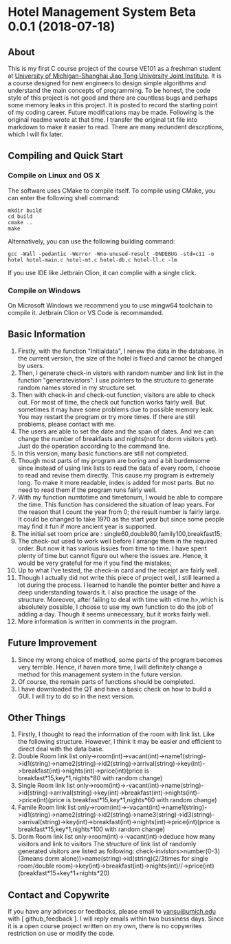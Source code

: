 # Hotel Management System Beta 0.0.1 (2018-07-18)  

## About
This is my first C course project of the course VE101 as a freshman student at [University of Michigan-Shanghai Jiao Tong University Joint Institute](http://umji.sjtu.edu.cn/). It is a course designed for new engineers to design simple algorithms and understand the main concepts of programming. To be honest, the code style of this project is not good and there are countless bugs and perhaps some memory leaks in this project. It is posted to record the starting point of my coding career. Future modifications may be made. Following is the original readme wrote at that time. I transfer the original txt file into markdown to make it easier to read. There are many redundent descrptions, which I will fix later.
 
## Compiling and Quick Start
### Compile on Linux and OS X
The software uses CMake to compile itself.
To compile using CMake, you can enter the following shell command:
```commandline
mkdir build
cd build
cmake ..
make
```

Alternatively, you can use the following building command:
```commandline
gcc -Wall -pedantic -Werror -Wno-unused-result -DNDEBUG -std=c11 -o hotel hotel-main.c hotel-mt.c hotel-db.c hotel-ll.c -lm
```
If you use IDE like Jetbrain Clion, it can complie with a single click.

### Compile on Windows
On Microsoft Windows we recommend you to use mingw64 toolchain to compile it. Jetbrain Clion or VS Code is recommanded.
 
## Basic Information
1.	Firstly, with the function "Initialdata", I renew the data in the database. In the current version, the size of the hotel is fixed and cannot be changed by users.
1.	Then, I generate check-in vistors with random number and link list in the function "generatevistors". I use pointers to the structure to generate random names stored in my structure set.
1.	Then with check-in and check-out function, visitors are able to check out. For most of time, the check out function works fairly well. But sometimes it may have some problems due to possible memory leak. You may restart
the program or try more times. If there are still problems, please contact with me. 
1.	The users are able to set the date and the span of dates. And we can change the number of breakfasts and nights(not for dorm visitors yet). Just do the operation according to the command line.
1.	In this version, many basic functions are still not completed.
1.	Though most parts of my program are boring and a bit burdensome since instead of using link lists to read the data of every room, I choose to read and revise them directly. This cause my program is extremely long. To make it more readable, index is added for most parts. But no need to read them if the program runs fairly well.
1.	With my function numtotime and timetonum, I would be able to compare the time. This function has considered the situation of leap years. For the reason that I count the year from 0; the result number is fairly large. It could be changed to take 1970 as the start year but since some people may find it fun if more ancient year is supported.
1.	The initial set room price are : single60,double80,family100,breakfast15;
1.	The check-out used to work well before I arrange them in the required order. But now it has various issues from time to time. I have spent plenty of time but cannot figure out where the issues are. Hence, it would be very grateful for me if you find the mistakes;
1.	Up to what I've tested, the check-in card and the receipt are fairly well.
1.	Though I actually did not write this piece of project well, I still learned a lot during the process. I learned to handle the pointer better and have a deep understanding towards it. I also practice the usage of the structure. Moreover, after failing to deal with time with <time.h>,which is absolutely possible, I choose to use my own function to do the job of adding a day. Though it seems unnecessary, but it works fairly well.
1.	More information is written in comments in the program.

## Future Improvement
1.	Since my wrong choice of method, some parts of the program becomes very terrible. Hence, if haven more time, I will definitely change a method for this management system in the future version.
1.	Of course, the remain parts of functions should be completed.
1.	I have downloaded the QT and have a basic check on how to build a GUI. I will try to do so in the next version.

## Other Things
1.	Firstly, I thought to read the information of the room with link list.  Like the following structure. However, I think it may be easier and efficient to direct deal with the data base.
1. Double Room link list only->room(int)->vacant(int)->name1(string)->id1(string)->name2(string)->id2(string)->arrival(string)->key(int)->breakfast(int)->nights(int)->price(int)(price is breakfast\*15,key\*1,nights\*80 with random change)
1. Single Room link list only->room(int)->-vacant(int)->name(string)->id(string)->arrival(string)->key(int)->breakfast(int)->nights(int)->price(int)(price is breakfast\*15,key\*1,nights\*60 with random change)
1. Famile Room link list only->room(int)->-vacant(int)->name1(string)->id1(string)->name2(string)->id2(string)->name3(string)->id3(string)->arrival(string)->key(int)->breakfast(int)->nights(int)->price(int)(price is breakfast\*15,key\*1,nights\*100 with random change)
1. Dorm Room link list only->room(int)->-vacant(int)->deduce how many visitors and link to visitors
The structure of link list of randomly generated visitors are listed as following:
check-invistors>number(0-3) (3means dorm alone))>name(string)->id(string)(2/3times for single room/double room)->key(int)->breakfast(int)->nights(int)//->price(int)(breakfast\*15+key\*1+nights\*20)

## Contact and Copywrite
If you have any adivices or feedbacks, please email to <yansu@umich.edu> with \[ github_feedback \]. I will reply emails within two bussiness days. Since it is a open course project written on my own, there is no copywrites restriction on use or modify the code.
